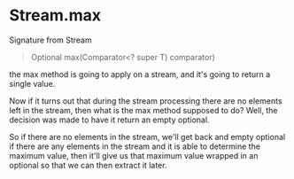 # Stream.max

Signature from Stream<T>

> Optional<T> max(Comparator<? super T) comparator)

the max method is going to apply on a stream, and it's going to return a single value.

Now if it turns out that during the stream processing there are no elements left in the stream, then what is the max
method supposed to do? Well, the decision was made to have it return an empty optional.

So if there are no elements in the stream, we'll get back and empty optional if there are any elements in the stream and
it is able to determine the maximum value, then it'll give us that maximum value wrapped in an optional so that we can
then extract it later.



